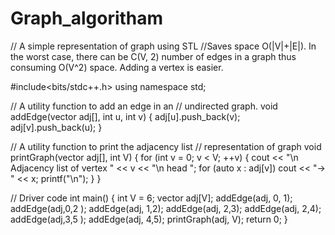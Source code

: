 # Graph_algoritham

// A simple representation of graph using STL
//Saves space O(|V|+|E|). In the worst case, there can be C(V, 2) number of edges in a graph thus consuming O(V^2) space. Adding a vertex is easier.

#include<bits/stdc++.h>
using namespace std;

// A utility function to add an edge in an
// undirected graph.
void addEdge(vector<int> adj[], int u, int v)
{
    adj[u].push_back(v);
    adj[v].push_back(u);
}

// A utility function to print the adjacency list
// representation of graph
void printGraph(vector<int> adj[], int V)
{
    for (int v = 0; v < V; ++v)
    {
        cout << "\n Adjacency list of vertex "
             << v << "\n head ";
        for (auto x : adj[v])
           cout << "-> " << x;
        printf("\n");
    }
}

// Driver code
int main()
{
    int V = 6;
    vector<int> adj[V];
    addEdge(adj, 0, 1);
    addEdge(adj,0,2 );
    addEdge(adj, 1,2);
    addEdge(adj, 2,3);
    addEdge(adj, 2,4);
    addEdge(adj,3,5 );
    addEdge(adj, 4,5);
    printGraph(adj, V);
    return 0;
}
